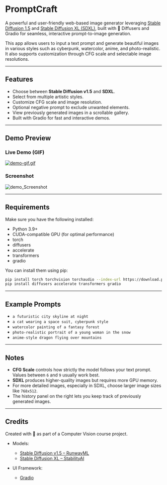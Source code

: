 # PromptCraft

A powerful and user-friendly web-based image generator leveraging [Stable Diffusion 1.5](https://huggingface.co/runwayml/stable-diffusion-v1-5) and [Stable Diffusion XL (SDXL)](https://huggingface.co/stabilityai/stable-diffusion-xl-base-1.0), built with 🤗 Diffusers and Gradio for seamless, interactive prompt-to-image generation.

This app allows users to input a text prompt and generate beautiful images in various styles such as cyberpunk, watercolor, anime, and photo-realistic. It also supports customization through CFG scale and selectable image resolutions.

---

##  Features

-  Choose between **Stable Diffusion v1.5** and **SDXL**.
-  Select from multiple artistic styles.
-  Customize CFG scale and image resolution.
-  Optional negative prompt to exclude unwanted elements.
-  View previously generated images in a scrollable gallery.
-  Built with Gradio for fast and interactive demos.

---

##  Demo Preview

### Live Demo (GIF)

[![demo-gif.gif](https://i.postimg.cc/kg43XpZw/demo-gif.gif)](https://postimg.cc/N5WPdpQr)

### Screenshot

![demo_Screenshot](https://github.com/user-attachments/assets/4cd26f2e-bd31-4c05-b996-1710f5191db4)


---

##  Requirements

Make sure you have the following installed:

- Python 3.9+
- CUDA-compatible GPU (for optimal performance)
- torch
- diffusers
- accelerate
- transformers
- gradio

You can install them using pip:

```bash
pip install torch torchvision torchaudio --index-url https://download.pytorch.org/whl/cu118
pip install diffusers accelerate transformers gradio
```

--- 
##  Example Prompts

- `a futuristic city skyline at night`
- `a cat wearing a space suit, cyberpunk style`
- `watercolor painting of a fantasy forest`
- `photo-realistic portrait of a young woman in the snow`
- `anime-style dragon flying over mountains`
---
##  Notes

- **CFG Scale** controls how strictly the model follows your text prompt. Values between `6` and `9` usually work best.
- **SDXL** produces higher-quality images but requires more GPU memory.
- For more detailed images, especially in SDXL, choose larger image sizes like `768x512`.
- The history panel on the right lets you keep track of previously generated images.

---

##  Credits

Created with 💜 as part of a Computer Vision course project.

- Models:
  - [Stable Diffusion v1.5 – RunwayML](https://huggingface.co/runwayml/stable-diffusion-v1-5)
  - [Stable Diffusion XL – StabilityAI](https://huggingface.co/stabilityai/stable-diffusion-xl-base-1.0)

- UI Framework:
  - [Gradio](https://gradio.app/)

